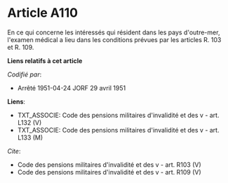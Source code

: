 # Article A110

En ce qui concerne les intéressés qui résident dans les pays d'outre-mer, l'examen médical a lieu dans les conditions prévues
par les articles R. 103 et R. 109.

**Liens relatifs à cet article**

_Codifié par_:

  - Arrêté 1951-04-24 JORF 29 avril 1951

**Liens**:

  - TXT_ASSOCIE: Code des pensions militaires d'invalidité et des v - art. L132 (V)
  - TXT_ASSOCIE: Code des pensions militaires d'invalidité et des v - art. L133 (M)

_Cite_:

  - Code des pensions militaires d'invalidité et des v - art. R103 (V)
  - Code des pensions militaires d'invalidité et des v - art. R109 (V)
